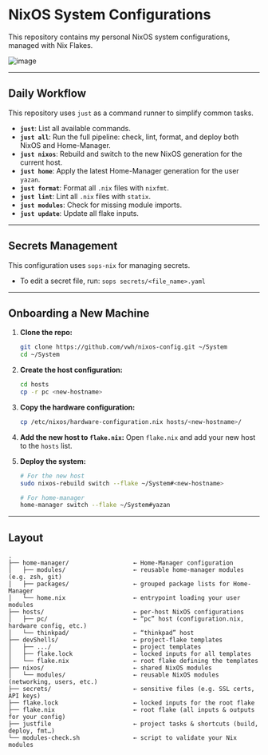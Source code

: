 # NixOS System Configurations

This repository contains my personal NixOS system configurations, managed with Nix Flakes.

![image](https://github.com/user-attachments/assets/07ba2010-ce96-486b-ad55-521b58691c91)

---

## Daily Workflow

This repository uses `just` as a command runner to simplify common tasks.

*   **`just`**: List all available commands.
*   **`just all`**: Run the full pipeline: check, lint, format, and deploy both NixOS and Home-Manager.
*   **`just nixos`**: Rebuild and switch to the new NixOS generation for the current host.
*   **`just home`**: Apply the latest Home-Manager generation for the user `yazan`.
*   **`just format`**: Format all `.nix` files with `nixfmt`.
*   **`just lint`**: Lint all `.nix` files with `statix`.
*   **`just modules`**: Check for missing module imports.
*   **`just update`**: Update all flake inputs.

---

## Secrets Management

This configuration uses `sops-nix` for managing secrets.

*   To edit a secret file, run: `sops secrets/<file_name>.yaml`

---

## Onboarding a New Machine

1.  **Clone the repo:**
    ```bash
    git clone https://github.com/vwh/nixos-config.git ~/System
    cd ~/System
    ```

2.  **Create the host configuration:**
    ```bash
    cd hosts
    cp -r pc <new-hostname>
    ```

3.  **Copy the hardware configuration:**
    ```bash
    cp /etc/nixos/hardware-configuration.nix hosts/<new-hostname>/
    ```

4.  **Add the new host to `flake.nix`:**
    Open `flake.nix` and add your new host to the `hosts` list.

5.  **Deploy the system:**
    ```bash
    # For the new host
    sudo nixos-rebuild switch --flake ~/System#<new-hostname>

    # For home-manager
    home-manager switch --flake ~/System#yazan
    ```

---

## Layout

```text
.
├── home-manager/                  ← Home-Manager configuration
│   ├── modules/                   ← reusable home-manager modules (e.g. zsh, git)
│   ├── packages/                  ← grouped package lists for Home-Manager
│   └── home.nix                   ← entrypoint loading your user modules
├── hosts/                         ← per-host NixOS configurations
│   ├── pc/                        ← “pc” host (configuration.nix, hardware config, etc.)
│   └── thinkpad/                  ← “thinkpad” host
├── devShells/                     ← project-flake templates
│   ├── .../                       ← project templates
│   ├── flake.lock                 ← locked inputs for all templates
│   └── flake.nix                  ← root flake defining the templates
├── nixos/                         ← shared NixOS modules
│   └── modules/                   ← reusable NixOS modules (networking, users, etc.)
├── secrets/                       ← sensitive files (e.g. SSL certs, API keys)
├── flake.lock                     ← locked inputs for the root flake
├── flake.nix                      ← root flake (all inputs & outputs for your config)
├── justfile                       ← project tasks & shortcuts (build, deploy, fmt…)
└── modules-check.sh               ← script to validate your Nix modules
```
